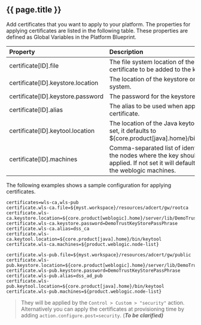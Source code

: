 ## {{ page.title }}

Add certificates that you want to apply to your platform. The properties for applying certificates are listed in the following table. These properties are defined as Global Variables in the Platform Blueprint. 

| Property | Description |
| :--- | :--- |
| certificate\[ID\].file | The file system location of the certificate to be added to the keystore. |
| certificate\[ID\].keystore.location | The location of the keystore on the file system. |
| certificate\[ID\].keystore.password | The password for the keystore. |
| certificate\[ID\].alias | The alias to be used when applying the certificate. |
| certificate\[ID\].keytool.location | The location of the Java keytool. If not set, it defaults to ${core.product\[java\].home}/bin/keytool |
| certificate\[ID\].machines | Comma-separated list of identifiers for the nodes where the key should be applied. If not set it will default to all of the weblogic machines. |

The following examples shows a sample configuration for applying certificates.

```
certificates=wls-ca,wls-pub
certificate.wls-ca.file=${myst.workspace}/resources/adcert/gw/rootca
certificate.wls-ca.keystore.location=${core.product[weblogic].home}/server/lib/DemoTrust.jks
certificate.wls-ca.keystore.password=DemoTrustKeyStorePassPhrase
certificate.wls-ca.alias=dss_ca
certificate.wls-ca.keytool.location=${core.product[java].home}/bin/keytool
certificate.wls-ca.machines=${product.weblogic.node-list}

certificate.wls-pub.file=${myst.workspace}/resources/adcert/gw/public
certificate.wls-pub.keystore.location=${core.product[weblogic].home}/server/lib/DemoTrust.jks
certificate.wls-pub.keystore.password=DemoTrustKeyStorePassPhrase
certificate.wls-pub.alias=dss_ad_pub
certificate.wls-pub.keytool.location=${core.product[java].home}/bin/keytool
certificate.wls-pub.machines=${product.weblogic.node-list}
```

> They will be applied by  the `Control > Custom > "security"` action. Alternatively  you can apply the certificates at provisioning time by adding `action.configure.post=security`. \(_**To be clarified\)**_



